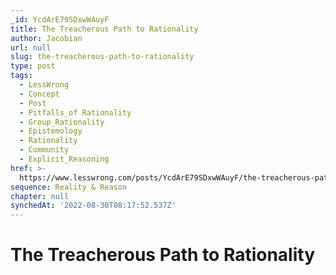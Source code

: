 ```yaml
---
_id: YcdArE79SDxwWAuyF
title: The Treacherous Path to Rationality
author: Jacobian
url: null
slug: the-treacherous-path-to-rationality
type: post
tags:
  - LessWrong
  - Concept
  - Post
  - Pitfalls_of Rationality
  - Group_Rationality
  - Epistemology
  - Rationality
  - Community
  - Explicit_Reasoning
href: >-
  https://www.lesswrong.com/posts/YcdArE79SDxwWAuyF/the-treacherous-path-to-rationality
sequence: Reality & Reason
chapter: null
synchedAt: '2022-08-30T08:17:52.537Z'
---
```


# The Treacherous Path to Rationality
